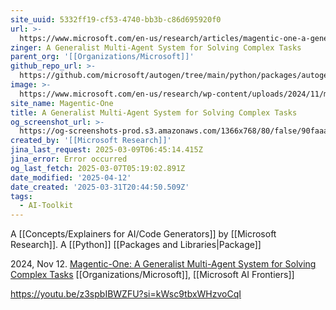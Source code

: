 ```yaml
---
site_uuid: 5332ff19-cf53-4740-bb3b-c86d695920f0
url: >-
  https://www.microsoft.com/en-us/research/articles/magentic-one-a-generalist-multi-agent-system-for-solving-complex-tasks/
zinger: A Generalist Multi-Agent System for Solving Complex Tasks
parent_org: '[[Organizations/Microsoft]]'
github_repo_url: >-
  https://github.com/microsoft/autogen/tree/main/python/packages/autogen-magentic-one
image: >-
  https://www.microsoft.com/en-us/research/wp-content/uploads/2024/11/magentic-blog-1-1024x577.png
site_name: Magentic-One
title: A Generalist Multi-Agent System for Solving Complex Tasks
og_screenshot_url: >-
  https://og-screenshots-prod.s3.amazonaws.com/1366x768/80/false/90faaadaa6bbd726a13e7650bd3489ac07b1df9140b8baa76b86f16605ee9dd2.jpeg
created_by: '[[Microsoft Research]]'
jina_last_request: 2025-03-09T06:45:14.415Z
jina_error: Error occurred
og_last_fetch: 2025-03-07T05:19:02.891Z
date_modified: '2025-04-12'
date_created: '2025-03-31T20:44:50.509Z'
tags:
  - AI-Toolkit
---
```






















A [[Concepts/Explainers for AI/Code Generators]] by [[Microsoft Research]]. A [[Python]] [[Packages and Libraries|Package]]


2024, Nov 12. [Magentic-One: A Generalist Multi-Agent System for Solving Complex Tasks](https://www.microsoft.com/en-us/research/articles/magentic-one-a-generalist-multi-agent-system-for-solving-complex-tasks/) [[Organizations/Microsoft]], [[Microsoft AI Frontiers]]

https://youtu.be/z3spbIBWZFU?si=kWsc9tbxWHzvoCqI
